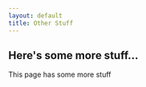 ```yaml
---
layout: default
title: Other Stuff
---
```

## **Here's some more stuff...**
This page has some more stuff 
